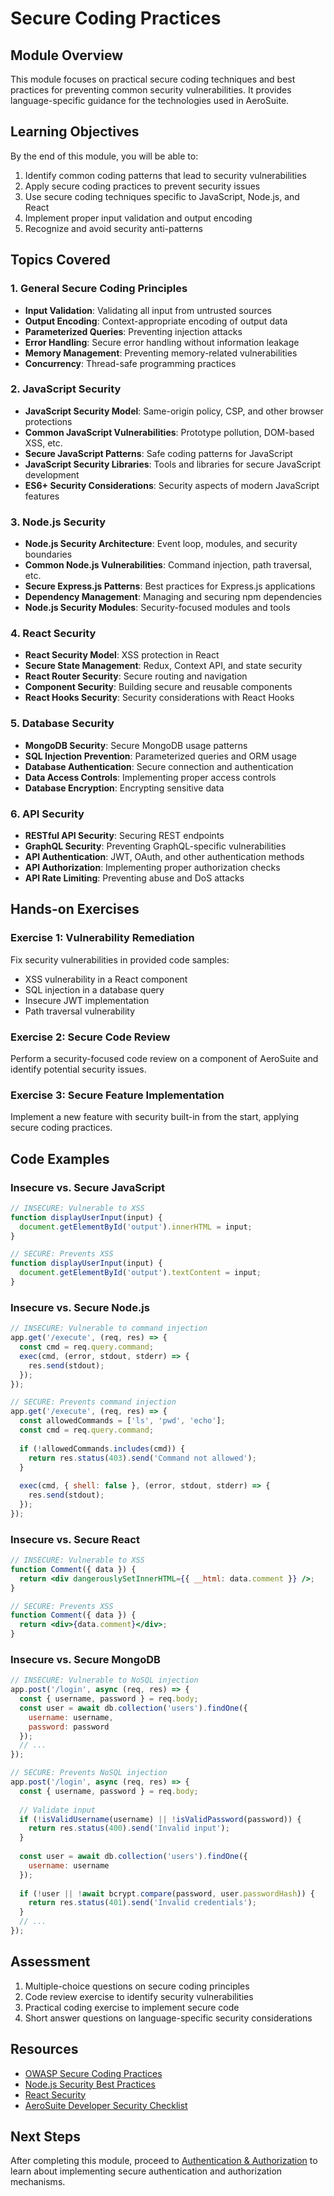 # Secure Coding Practices

## Module Overview

This module focuses on practical secure coding techniques and best practices for preventing common security vulnerabilities. It provides language-specific guidance for the technologies used in AeroSuite.

## Learning Objectives

By the end of this module, you will be able to:

1. Identify common coding patterns that lead to security vulnerabilities
2. Apply secure coding practices to prevent security issues
3. Use secure coding techniques specific to JavaScript, Node.js, and React
4. Implement proper input validation and output encoding
5. Recognize and avoid security anti-patterns

## Topics Covered

### 1. General Secure Coding Principles

- **Input Validation**: Validating all input from untrusted sources
- **Output Encoding**: Context-appropriate encoding of output data
- **Parameterized Queries**: Preventing injection attacks
- **Error Handling**: Secure error handling without information leakage
- **Memory Management**: Preventing memory-related vulnerabilities
- **Concurrency**: Thread-safe programming practices

### 2. JavaScript Security

- **JavaScript Security Model**: Same-origin policy, CSP, and other browser protections
- **Common JavaScript Vulnerabilities**: Prototype pollution, DOM-based XSS, etc.
- **Secure JavaScript Patterns**: Safe coding patterns for JavaScript
- **JavaScript Security Libraries**: Tools and libraries for secure JavaScript development
- **ES6+ Security Considerations**: Security aspects of modern JavaScript features

### 3. Node.js Security

- **Node.js Security Architecture**: Event loop, modules, and security boundaries
- **Common Node.js Vulnerabilities**: Command injection, path traversal, etc.
- **Secure Express.js Patterns**: Best practices for Express.js applications
- **Dependency Management**: Managing and securing npm dependencies
- **Node.js Security Modules**: Security-focused modules and tools

### 4. React Security

- **React Security Model**: XSS protection in React
- **Secure State Management**: Redux, Context API, and state security
- **React Router Security**: Secure routing and navigation
- **Component Security**: Building secure and reusable components
- **React Hooks Security**: Security considerations with React Hooks

### 5. Database Security

- **MongoDB Security**: Secure MongoDB usage patterns
- **SQL Injection Prevention**: Parameterized queries and ORM usage
- **Database Authentication**: Secure connection and authentication
- **Data Access Controls**: Implementing proper access controls
- **Database Encryption**: Encrypting sensitive data

### 6. API Security

- **RESTful API Security**: Securing REST endpoints
- **GraphQL Security**: Preventing GraphQL-specific vulnerabilities
- **API Authentication**: JWT, OAuth, and other authentication methods
- **API Authorization**: Implementing proper authorization checks
- **API Rate Limiting**: Preventing abuse and DoS attacks

## Hands-on Exercises

### Exercise 1: Vulnerability Remediation

Fix security vulnerabilities in provided code samples:
- XSS vulnerability in a React component
- SQL injection in a database query
- Insecure JWT implementation
- Path traversal vulnerability

### Exercise 2: Secure Code Review

Perform a security-focused code review on a component of AeroSuite and identify potential security issues.

### Exercise 3: Secure Feature Implementation

Implement a new feature with security built-in from the start, applying secure coding practices.

## Code Examples

### Insecure vs. Secure JavaScript

```javascript
// INSECURE: Vulnerable to XSS
function displayUserInput(input) {
  document.getElementById('output').innerHTML = input;
}

// SECURE: Prevents XSS
function displayUserInput(input) {
  document.getElementById('output').textContent = input;
}
```

### Insecure vs. Secure Node.js

```javascript
// INSECURE: Vulnerable to command injection
app.get('/execute', (req, res) => {
  const cmd = req.query.command;
  exec(cmd, (error, stdout, stderr) => {
    res.send(stdout);
  });
});

// SECURE: Prevents command injection
app.get('/execute', (req, res) => {
  const allowedCommands = ['ls', 'pwd', 'echo'];
  const cmd = req.query.command;
  
  if (!allowedCommands.includes(cmd)) {
    return res.status(403).send('Command not allowed');
  }
  
  exec(cmd, { shell: false }, (error, stdout, stderr) => {
    res.send(stdout);
  });
});
```

### Insecure vs. Secure React

```jsx
// INSECURE: Vulnerable to XSS
function Comment({ data }) {
  return <div dangerouslySetInnerHTML={{ __html: data.comment }} />;
}

// SECURE: Prevents XSS
function Comment({ data }) {
  return <div>{data.comment}</div>;
}
```

### Insecure vs. Secure MongoDB

```javascript
// INSECURE: Vulnerable to NoSQL injection
app.post('/login', async (req, res) => {
  const { username, password } = req.body;
  const user = await db.collection('users').findOne({
    username: username,
    password: password
  });
  // ...
});

// SECURE: Prevents NoSQL injection
app.post('/login', async (req, res) => {
  const { username, password } = req.body;
  
  // Validate input
  if (!isValidUsername(username) || !isValidPassword(password)) {
    return res.status(400).send('Invalid input');
  }
  
  const user = await db.collection('users').findOne({
    username: username
  });
  
  if (!user || !await bcrypt.compare(password, user.passwordHash)) {
    return res.status(401).send('Invalid credentials');
  }
  // ...
});
```

## Assessment

1. Multiple-choice questions on secure coding principles
2. Code review exercise to identify security vulnerabilities
3. Practical coding exercise to implement secure code
4. Short answer questions on language-specific security considerations

## Resources

- [OWASP Secure Coding Practices](https://owasp.org/www-project-secure-coding-practices-quick-reference-guide/)
- [Node.js Security Best Practices](https://github.com/goldbergyoni/nodebestpractices#6-security-best-practices)
- [React Security](https://reactjs.org/docs/security.html)
- [AeroSuite Developer Security Checklist](../developer-security-checklist.md)

## Next Steps

After completing this module, proceed to [Authentication & Authorization](03-authentication-authorization.md) to learn about implementing secure authentication and authorization mechanisms. 
